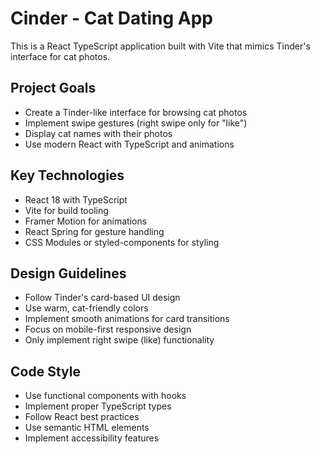 <!-- Use this file to provide workspace-specific custom instructions to Copilot. For more details, visit https://code.visualstudio.com/docs/copilot/copilot-customization#_use-a-githubcopilotinstructionsmd-file -->

# Cinder - Cat Dating App

This is a React TypeScript application built with Vite that mimics Tinder's interface for cat photos.

## Project Goals
- Create a Tinder-like interface for browsing cat photos
- Implement swipe gestures (right swipe only for "like")
- Display cat names with their photos
- Use modern React with TypeScript and animations

## Key Technologies
- React 18 with TypeScript
- Vite for build tooling
- Framer Motion for animations
- React Spring for gesture handling
- CSS Modules or styled-components for styling

## Design Guidelines
- Follow Tinder's card-based UI design
- Use warm, cat-friendly colors
- Implement smooth animations for card transitions
- Focus on mobile-first responsive design
- Only implement right swipe (like) functionality

## Code Style
- Use functional components with hooks
- Implement proper TypeScript types
- Follow React best practices
- Use semantic HTML elements
- Implement accessibility features
